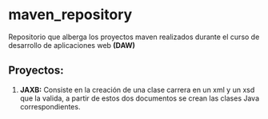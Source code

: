 # maven_repository

Repositorio que alberga los proyectos maven realizados durante el curso de desarrollo de aplicaciones web __(DAW)__

## Proyectos:
1. __JAXB:__ Consiste en la creación de una clase carrera en un xml y un xsd que la valida, a partir de estos dos documentos se crean las clases Java correspondientes.
